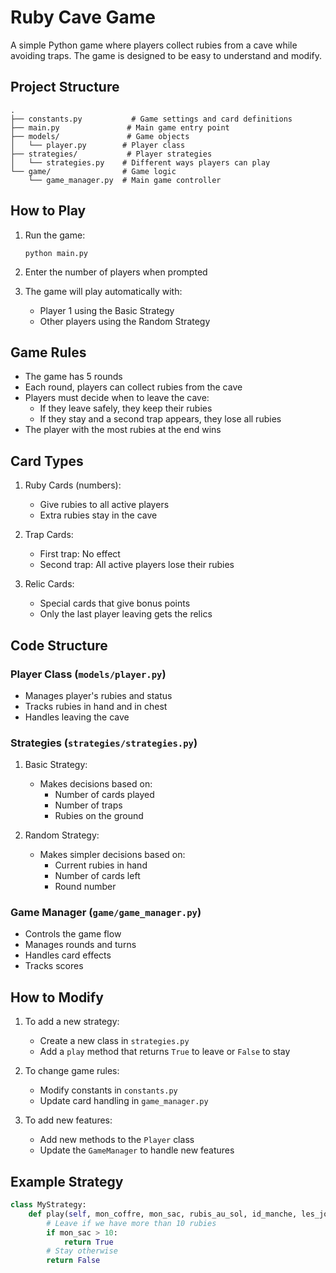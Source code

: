 # Ruby Cave Game

A simple Python game where players collect rubies from a cave while avoiding traps. The game is designed to be easy to understand and modify.

## Project Structure

```
.
├── constants.py           # Game settings and card definitions
├── main.py               # Main game entry point
├── models/               # Game objects
│   └── player.py        # Player class
├── strategies/           # Player strategies
│   └── strategies.py    # Different ways players can play
└── game/                # Game logic
    └── game_manager.py  # Main game controller
```

## How to Play

1. Run the game:
   ```
   python main.py
   ```

2. Enter the number of players when prompted

3. The game will play automatically with:
   - Player 1 using the Basic Strategy
   - Other players using the Random Strategy

## Game Rules

- The game has 5 rounds
- Each round, players can collect rubies from the cave
- Players must decide when to leave the cave:
  - If they leave safely, they keep their rubies
  - If they stay and a second trap appears, they lose all rubies
- The player with the most rubies at the end wins

## Card Types

1. Ruby Cards (numbers):
   - Give rubies to all active players
   - Extra rubies stay in the cave

2. Trap Cards:
   - First trap: No effect
   - Second trap: All active players lose their rubies

3. Relic Cards:
   - Special cards that give bonus points
   - Only the last player leaving gets the relics

## Code Structure

### Player Class (`models/player.py`)
- Manages player's rubies and status
- Tracks rubies in hand and in chest
- Handles leaving the cave

### Strategies (`strategies/strategies.py`)
1. Basic Strategy:
   - Makes decisions based on:
     - Number of cards played
     - Number of traps
     - Rubies on the ground

2. Random Strategy:
   - Makes simpler decisions based on:
     - Current rubies in hand
     - Number of cards left
     - Round number

### Game Manager (`game/game_manager.py`)
- Controls the game flow
- Manages rounds and turns
- Handles card effects
- Tracks scores

## How to Modify

1. To add a new strategy:
   - Create a new class in `strategies.py`
   - Add a `play` method that returns `True` to leave or `False` to stay

2. To change game rules:
   - Modify constants in `constants.py`
   - Update card handling in `game_manager.py`

3. To add new features:
   - Add new methods to the `Player` class
   - Update the `GameManager` to handle new features

## Example Strategy

```python
class MyStrategy:
    def play(self, mon_coffre, mon_sac, rubis_au_sol, id_manche, les_joueurs, tas_tri, defausse):
        # Leave if we have more than 10 rubies
        if mon_sac > 10:
            return True
        # Stay otherwise
        return False
``` 